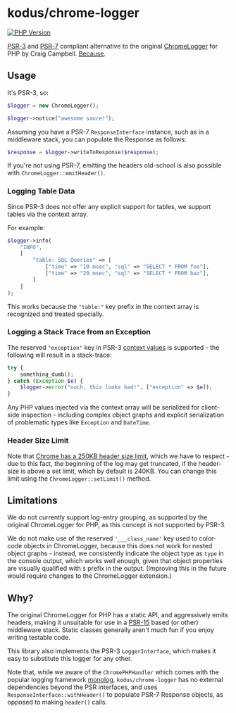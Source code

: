 kodus/chrome-logger
===================

[![PHP Version](https://img.shields.io/badge/php-5.6%2B-blue.svg)](https://packagist.org/packages/kodus/chrome-logger)

[PSR-3](http://www.php-fig.org/psr/psr-3/) and [PSR-7](http://www.php-fig.org/psr/psr-7/) compliant alternative
to the original [ChromeLogger](https://craig.is/writing/chrome-logger) for PHP by Craig Campbell. [Because](#because).


## Usage

It's PSR-3, so:

```php
$logger = new ChromeLogger();

$logger->notice("awesome sauce!");
```

Assuming you have a PSR-7 `ResponseInterface` instance, such as in a middleware stack, you can populate
the Response as follows:

```php
$response = $logger->writeToResponse($response);
```

If you're not using PSR-7, emitting the headers old-school is also possible with `ChromeLogger::emitHeader()`.

### Logging Table Data

Since PSR-3 does not offer any explicit support for tables, we support tables via the context array.

For example:

```php
$logger->info(
    "INFO",
    [
        "table: SQL Queries" => [
            ["time" => "10 msec", "sql" => "SELECT * FROM foo"],
            ["time" => "20 msec", "sql" => "SELECT * FROM baz"],
        ]
    ]
);
```

This works because the `"table:"` key prefix in the context array is recognized and treated specially.

### Logging a Stack Trace from an Exception

The reserved `"exception"` key in PSR-3 [context values](http://www.php-fig.org/psr/psr-3/#1-3-context) is supported -
the following will result in a stack-trace:

```php
try {
    something_dumb();
} catch (Exception $e) {
    $logger->error("ouch, this looks bad!", ["exception" => $e]);
}
```

Any PHP values injected via the context array will be serialized for client-side inspection - including complex
object graphs and explicit serialization of problematic types like `Exception` and `DateTime`.

### Header Size Limit

Note that [Chrome has a 250KB header size limit](https://cs.chromium.org/chromium/src/net/http/http_stream_parser.h?q=ERR_RESPONSE_HEADERS_TOO_BIG&sq=package:chromium&dr=C&l=159),
which we have to respect - due to this fact, the beginning of the log may get truncated, if the header-size is above
a set limit, which by default is 240KB. You can change this limit using the `ChromeLogger::setLimit()` method.


## Limitations

We do not currently support log-entry grouping, as supported by the original ChromeLogger for PHP, as
this concept is not supported by PSR-3.

We do not make use of the reserved `'___class_name'` key used to color-code objects in ChromeLogger, because this
does not work for nested object graphs - instead, we consistently indicate the object type as `type` in the console
output, which works well enough, given that object properties are visually qualified with `$` prefix in the output.
(Improving this in the future would require changes to the ChromeLogger extension.)


## Why?

The original ChromeLogger for PHP has a static API, and aggressively emits headers, making it unsuitable
for use in a [PSR-15](https://github.com/http-interop/http-middleware) based (or other) middleware stack.
Static classes generally aren't much fun if you enjoy writing testable code.

This library also implements the PSR-3 `LoggerInterface`, which makes it easy to substitute this logger
for any other.

Note that, while we aware of the `ChromePHPHandler` which comes with the popular logging framework
[monolog](https://github.com/Seldaek/monolog/), `kodus/chrome-logger` has no external dependencies
beyond the PSR interfaces, and uses `ResponseInterface::withHeader()` to populate PSR-7 Response objects,
as opposed to making `header()` calls.
